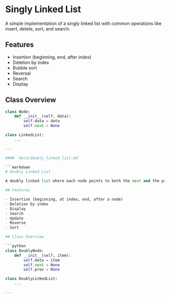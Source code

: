 # Singly Linked List

A simple implementation of a singly linked list with common operations like insert, delete, sort, and search.

## Features

- Insertion (beginning, end, after index)
- Deletion by index
- Bubble sort
- Reversal
- Search
- Display

## Class Overview

```python
class Node:
    def __init__(self, data):
        self.data = data
        self.next = None

class LinkedList:
    ...

---

#### `docs/doubly_linked_list.md`

```markdown
# Doubly Linked List

A doubly linked list where each node points to both the next and the previous node.

## Features

- Insertion (beginning, at index, end, after a node)
- Deletion by index
- Display
- Search
- Update
- Reverse
- Sort

## Class Overview

```python
class DoublyNode:
    def __init__(self, item):
        self.data = item
        self.next = None
        self.prev = None

class DoublyLinkedList:
    ...

---